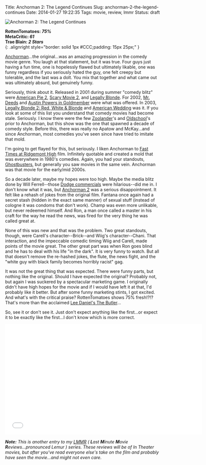Title: Anchorman 2: The Legend Continues
Slug: anchorman-2-the-legend-continues
Date: 2014-01-27 19:22:35
Tags: movie, review, lmmr
Status: draft

![Anchorman 2: The Legend Continues]({filename}../static/images/2014/anchorman2-title.jpg "Anchorman 2: The Legend Continues")

**RottenTomatoes: _75%_**<br />
**MetaCritic: _61_**<br />
**Trae Blain: _2 Stars_**<br />
{: .alignright style="border: solid 1px #CCC;padding: 15px 25px;" }

[Anchorman][]...the original...was an amazing progression in the comedy movie
genre.  You laugh at that statement, but it was true.  Four guys just having a
fun time, one is hopelessly flawed but ultimately likable, one was funny
regardless if you seriously hated the guy, one felt creepy but tolerable, and
the last was a dolt.  You mix that together and what came out was ultimately
absurd, but genuinely funny.  

Seriously, think about it.  Released in 2001 during summer "comedy blitz" were
[American Pie 2][pie2], [Scary Movie 2][scary2], and [Legally Blonde][blonde].
 For 2002, [Mr. Deeds][deeds] and [Austin Powers in Goldmember][goldmember]
were what was offered.  In 2003,
[Legally Blonde 2: Red, White & Blonde][blonde2] and
[American Wedding][wedding] was it.  If you look at some of this list you
understand that comedy movies had become stale.  Seriously.  I know there were
the few [Zoolander][zoo]'s and [Oldschool][oldschool]'s prior to Anchorman,
but this show was the one that spawned a decade of comedy style.  Before this,
there was really no Apatow and McKay...and since Anchorman, most comedies
you've seen since have tried to imitate that mold.

I'm going to get flayed for this, but seriously.  I liken Anchorman to
[Fast Times at Ridgemont High][fasttimes] film.  Infinitely quotable and
created a mold that was everywhere in 1980's comedies.  Again, you had your
standouts, [Ghostbusters][ghosts], but generally you saw movies in the same
vein.  Anchorman was that movie for the early/mid 2000s.

So a decade later, maybe my hopes were too high.  Maybe the media blitz done
by Will Ferrell--those [Dodge commercials][dodge] were hilarious--did me in. I
don't know what it was, but [Anchorman 2][two] was a serious disappointment. 
It felt like a rehash of jokes from the original film.  Fantana once again had
a secret stash (hidden in the exact same manner) of sexual stuff (instead of
cologne it was condoms that don't work).  Champ was even more unlikable, but
never redeemed himself.  And Ron, a man once called a master in his craft for
the way he read the news, was fired for the very thing he was called great at.

None of this was new and that was the problem.  Two great standouts, though,
were Carell's character--Brick--and Wiig's character--Chani.  That
interaction, and the impeccable comedic timing Wiig and Carell, made points of
the movie great.  The other great part was when Ron goes blind and he has to
deal with his life "in the dark".  It is very funny to watch.   But all that
doesn't remove the re-hashed jokes, the flute, the news fight, and the "white
guy with black family becomes horribly racist" gag.

It was not the great thing that was expected.  There were funny parts, but
nothing like the original.  Should I have expected the original?  Probably
not, but again I was suckered by a spectacular marketing game.  I originally
didn't have high hopes for the movie and if I would have left it at that, I'd
probably like it better.  But after some funny marketing stints, I got excited.
 And what's with the critical praise?  RottenTomatoes shows 75% fresh!?!?
 That's more than the acclaimed [Lee Daniel's The Butler][butler]...

So, see it or don't see it.  Just don't expect anything like the first...or
expect it to be exactly like the first...I don't know which is more correct.

<iframe width="640" height="360" src="//www.youtube-nocookie.com/embed/Elczv0ghqw0?rel=0" frameborder="0" allowfullscreen></iframe>

_**Note:** This is another entry to my [LMMR][] ( **L**ast **M**inute 
**M**ovie **R**eviews...pronounced Lemur ) series.  These reviews will be of
In Theater movies, but after you've read everyone else's take on the film and
probably have seen the movie...and might not even care._

[pie2]: http://www.rottentomatoes.com/m/american_pie_2/
[scary2]: http://www.rottentomatoes.com/m/scary_movie_2/
[blonde]: http://www.rottentomatoes.com/m/legally_blonde/
[deeds]: http://www.rottentomatoes.com/m/mr_deeds/
[goldmember]: http://www.rottentomatoes.com/m/austin_powers_in_goldmember/
[blonde2]: http://www.rottentomatoes.com/m/legally_blonde_2_red_white_and_blonde/
[wedding]: http://www.rottentomatoes.com/m/american_wedding/
[zoo]: http://www.rottentomatoes.com/m/zoolander/
[oldschool]: http://www.rottentomatoes.com/m/old_school/
[fasttimes]: http://www.rottentomatoes.com/m/fast_times_at_ridgemont_high/
[ghosts]: http://www.rottentomatoes.com/m/ghostbusters/
[dodge]: https://www.youtube.com/watch?v=ZzfVT6j_1dY
[two]: http://www.rottentomatoes.com/m/anchorman_2_the_legend_continues/
[butler]: http://www.rottentomatoes.com/m/lee_daniels_the_butler/
[anchorman]: http://www.rottentomatoes.com/m/anchorman/
[lmmr]: /tags/lmmr/
